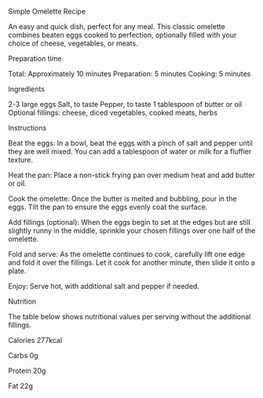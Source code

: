 Simple Omelette Recipe

An easy and quick dish, perfect for any meal. This classic omelette combines beaten eggs cooked
to perfection, optionally filled with your choice of cheese, vegetables, or meats.

Preparation time

Total: Approximately 10 minutes
Preparation: 5 minutes
Cooking: 5 minutes

Ingredients

2-3 large eggs
Salt, to taste
Pepper, to taste
1 tablespoon of butter or oil
Optional fillings: cheese, diced vegetables, cooked meats, herbs

Instructions

Beat the eggs: In a bowl, beat the eggs with a pinch of salt and pepper until they are well mixed.
You can add a tablespoon of water or milk for a fluffier texture.

Heat the pan: Place a non-stick frying pan over medium heat and add butter or oil.

Cook the omelette: Once the butter is melted and bubbling, pour in the eggs. Tilt the pan to ensure
the eggs evenly coat the surface.

Add fillings (optional): When the eggs begin to set at the edges but are still slightly runny in the
middle, sprinkle your chosen fillings over one half of the omelette.

Fold and serve: As the omelette continues to cook, carefully lift one edge and fold it over the
fillings. Let it cook for another minute, then slide it onto a plate.

Enjoy: Serve hot, with additional salt and pepper if needed.

Nutrition

The table below shows nutritional values per serving without the additional fillings.

Calories
277kcal

Carbs
0g

Protein
20g

Fat
22g
